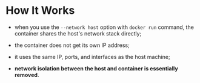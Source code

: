 # How It Works

- when you use the `--network host` option with `docker run` command, the container shares the host's network stack directly;
- the container does not get its own IP address;
- it uses the same IP, ports, and interfaces as the host machine;


- **network isolation between the host and container is essentially removed**.
